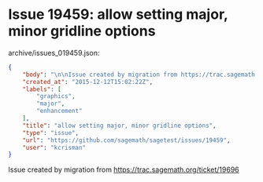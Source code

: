 # Issue 19459: allow setting major, minor gridline options

archive/issues_019459.json:
```json
{
    "body": "\n\nIssue created by migration from https://trac.sagemath.org/ticket/19696\n\n",
    "created_at": "2015-12-12T15:02:22Z",
    "labels": [
        "graphics",
        "major",
        "enhancement"
    ],
    "title": "allow setting major, minor gridline options",
    "type": "issue",
    "url": "https://github.com/sagemath/sagetest/issues/19459",
    "user": "kcrisman"
}
```


Issue created by migration from https://trac.sagemath.org/ticket/19696


